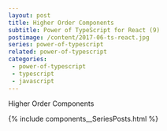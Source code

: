 ```yaml
---
layout: post
title: Higher Order Components
subtitle: Power of TypeScript for React (9)
postimage: /content/2017-06-ts-react.jpg
series: power-of-typescript
related: power-of-typescript
categories:
 - power-of-typescript
 - typescript
 - javascript
---
```


Higher Order Components

{% include components__SeriesPosts.html %}

